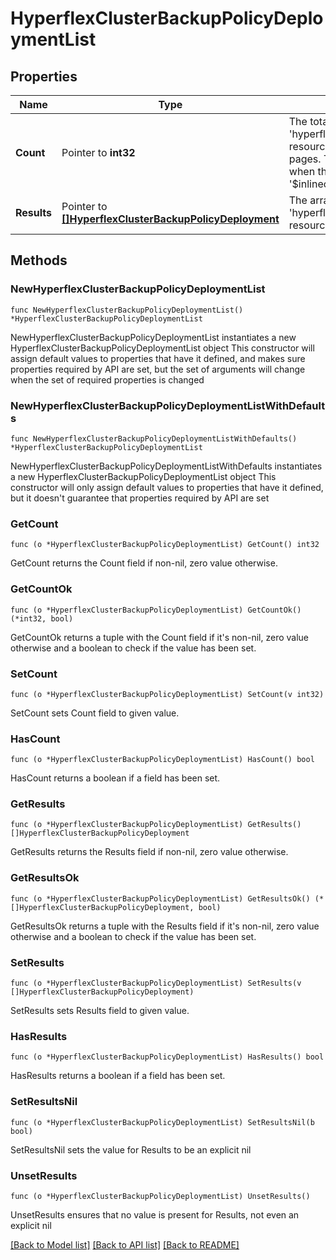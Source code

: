 # HyperflexClusterBackupPolicyDeploymentList

## Properties

Name | Type | Description | Notes
------------ | ------------- | ------------- | -------------
**Count** | Pointer to **int32** | The total number of &#39;hyperflex.ClusterBackupPolicyDeployment&#39; resources matching the request, accross all pages. The &#39;Count&#39; attribute is included when the HTTP GET request includes the &#39;$inlinecount&#39; parameter. | [optional] 
**Results** | Pointer to [**[]HyperflexClusterBackupPolicyDeployment**](hyperflex.ClusterBackupPolicyDeployment.md) | The array of &#39;hyperflex.ClusterBackupPolicyDeployment&#39; resources matching the request. | [optional] 

## Methods

### NewHyperflexClusterBackupPolicyDeploymentList

`func NewHyperflexClusterBackupPolicyDeploymentList() *HyperflexClusterBackupPolicyDeploymentList`

NewHyperflexClusterBackupPolicyDeploymentList instantiates a new HyperflexClusterBackupPolicyDeploymentList object
This constructor will assign default values to properties that have it defined,
and makes sure properties required by API are set, but the set of arguments
will change when the set of required properties is changed

### NewHyperflexClusterBackupPolicyDeploymentListWithDefaults

`func NewHyperflexClusterBackupPolicyDeploymentListWithDefaults() *HyperflexClusterBackupPolicyDeploymentList`

NewHyperflexClusterBackupPolicyDeploymentListWithDefaults instantiates a new HyperflexClusterBackupPolicyDeploymentList object
This constructor will only assign default values to properties that have it defined,
but it doesn't guarantee that properties required by API are set

### GetCount

`func (o *HyperflexClusterBackupPolicyDeploymentList) GetCount() int32`

GetCount returns the Count field if non-nil, zero value otherwise.

### GetCountOk

`func (o *HyperflexClusterBackupPolicyDeploymentList) GetCountOk() (*int32, bool)`

GetCountOk returns a tuple with the Count field if it's non-nil, zero value otherwise
and a boolean to check if the value has been set.

### SetCount

`func (o *HyperflexClusterBackupPolicyDeploymentList) SetCount(v int32)`

SetCount sets Count field to given value.

### HasCount

`func (o *HyperflexClusterBackupPolicyDeploymentList) HasCount() bool`

HasCount returns a boolean if a field has been set.

### GetResults

`func (o *HyperflexClusterBackupPolicyDeploymentList) GetResults() []HyperflexClusterBackupPolicyDeployment`

GetResults returns the Results field if non-nil, zero value otherwise.

### GetResultsOk

`func (o *HyperflexClusterBackupPolicyDeploymentList) GetResultsOk() (*[]HyperflexClusterBackupPolicyDeployment, bool)`

GetResultsOk returns a tuple with the Results field if it's non-nil, zero value otherwise
and a boolean to check if the value has been set.

### SetResults

`func (o *HyperflexClusterBackupPolicyDeploymentList) SetResults(v []HyperflexClusterBackupPolicyDeployment)`

SetResults sets Results field to given value.

### HasResults

`func (o *HyperflexClusterBackupPolicyDeploymentList) HasResults() bool`

HasResults returns a boolean if a field has been set.

### SetResultsNil

`func (o *HyperflexClusterBackupPolicyDeploymentList) SetResultsNil(b bool)`

 SetResultsNil sets the value for Results to be an explicit nil

### UnsetResults
`func (o *HyperflexClusterBackupPolicyDeploymentList) UnsetResults()`

UnsetResults ensures that no value is present for Results, not even an explicit nil

[[Back to Model list]](../README.md#documentation-for-models) [[Back to API list]](../README.md#documentation-for-api-endpoints) [[Back to README]](../README.md)


